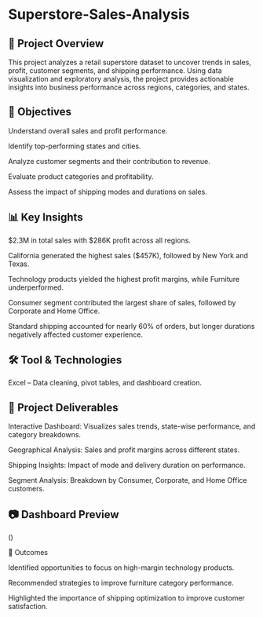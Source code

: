 # Superstore-Sales-Analysis

## 📌 Project Overview

This project analyzes a retail superstore dataset to uncover trends in sales, profit, customer segments, and shipping performance. Using data visualization and exploratory analysis, the project provides actionable insights into business performance across regions, categories, and states.

## 🎯 Objectives

Understand overall sales and profit performance.

Identify top-performing states and cities.

Analyze customer segments and their contribution to revenue.

Evaluate product categories and profitability.

Assess the impact of shipping modes and durations on sales.

## 📊 Key Insights

$2.3M in total sales with $286K profit across all regions.

California generated the highest sales ($457K), followed by New York and Texas.

Technology products yielded the highest profit margins, while Furniture underperformed.

Consumer segment contributed the largest share of sales, followed by Corporate and Home Office.

Standard shipping accounted for nearly 60% of orders, but longer durations negatively affected customer experience.

## 🛠️ Tool & Technologies

Excel – Data cleaning, pivot tables, and dashboard creation.

## 📂 Project Deliverables

Interactive Dashboard: Visualizes sales trends, state-wise performance, and category breakdowns.

Geographical Analysis: Sales and profit margins across different states.

Shipping Insights: Impact of mode and delivery duration on performance.

Segment Analysis: Breakdown by Consumer, Corporate, and Home Office customers.

## 📷 Dashboard Preview

()

🚀 Outcomes

Identified opportunities to focus on high-margin technology products.

Recommended strategies to improve furniture category performance.

Highlighted the importance of shipping optimization to improve customer satisfaction.
